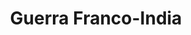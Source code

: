 ﻿---
title: "Guerra Franco-India"
permalink: periodes_601.html
layout: periode
dataInici: 1754
dataFi: 1763
sidebar: periodes
pares:
  - 458:
    title: "Guerra de los Siete Años"
    dataInici: "(1756)"
    dataFi: "(1763)"

fills:
  - 602:
    title: "Batalla de Fort Carillon"
    dataInici: "(1758-07-06)"
    dataFi: "(1758-07-08)"

  - 603:
    title: "Batalla de las Llanuras de Abraham"
    dataInici: "(1759-09-13)"

  - 604:
    title: "Batalla de Sainte-Foy"
    dataInici: "(1760-04-28)"

jocsPrincipals:
  - title: "Wilderness War"
    bggId: 1822
    dataInici: 
    dataFi: 

  - title: "A Few Acres of Snow"
    bggId: 79828
    dataInici: 
    dataFi: 

  - title: "Quebec 1759"
    bggId: 85
    dataInici: 
    dataFi: 

  - title: "Empires in America"
    bggId: 53624
    dataInici: 
    dataFi: 

  - title: "Wilderness Empires"
    bggId: 168653
    dataInici: 
    dataFi: 

  - title: "The French & Indian War"
    bggId: 19186
    dataInici: 
    dataFi: 

  - title: "End of Empire: The French and Indian War and the American Revolution"
    bggId: 11136
    dataInici: 
    dataFi: 

  - title: "Mohawk"
    bggId: 17591
    dataInici: 
    dataFi: 

  - title: "Whigs & Scalps"
    bggId: 28670
    dataInici: 
    dataFi: 

  - title: "Wendake"
    bggId: 229265
    dataInici: 
    dataFi: 

jocsEscenaris:
jocsEpoca:
jocsEpocaEscenaris:
---

